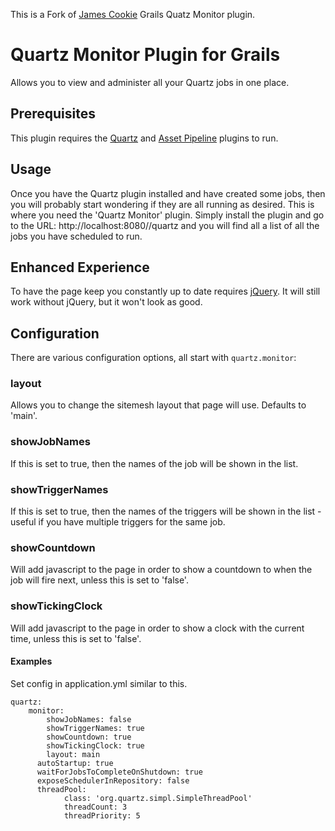 
This is a Fork of [James Cookie](https://github.com/jamescookie/quartz-monitor) Grails Quatz Monitor plugin.

# Quartz Monitor Plugin for Grails
Allows you to view and administer all your Quartz jobs in one place.

## Prerequisites
This plugin requires the [Quartz](http://grails.org/plugin/quartz) and [Asset Pipeline](http://grails.org/plugin/asset-pipeline) plugins to run.

## Usage
Once you have the Quartz plugin installed and have created some jobs, then you will probably start wondering if they are all running as desired.
This is where you need the 'Quartz Monitor' plugin.
Simply install the plugin and go to the URL: http://localhost:8080/<yourapp>/quartz and you will find all a list of all the jobs you have scheduled to run.

## Enhanced Experience
To have the page keep you constantly up to date requires [jQuery](http://grails.org/plugin/jquery). It will still work without jQuery, but it won't look as good.

## Configuration
There are various configuration options, all start with `quartz.monitor`:

### layout
Allows you to change the sitemesh layout that page will use. Defaults to 'main'.

### showJobNames
If this is set to true, then the names of the job will be shown in the list.

### showTriggerNames
If this is set to true, then the names of the triggers will be shown in the list - useful if you have multiple triggers for the same job.

### showCountdown
Will add javascript to the page in order to show a countdown to when the job will fire next, unless this is set to 'false'.

### showTickingClock
Will add javascript to the page in order to show a clock with the current time, unless this is set to 'false'.

#### Examples 
Set config in application.yml similar to this.
```
quartz:
    monitor:
        showJobNames: false
        showTriggerNames: true
        showCountdown: true
        showTickingClock: true
        layout: main
      autoStartup: true
      waitForJobsToCompleteOnShutdown: true
      exposeSchedulerInRepository: false
      threadPool:
            class: 'org.quartz.simpl.SimpleThreadPool'
            threadCount: 3
            threadPriority: 5 
 ```

